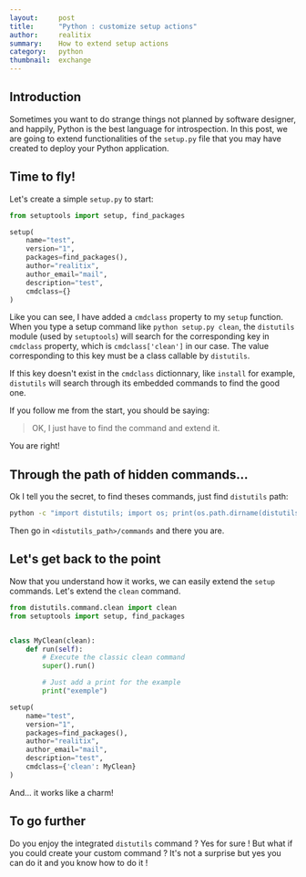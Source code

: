 ```yaml
---
layout:     post
title:      "Python : customize setup actions"
author:     realitix
summary:    How to extend setup actions
category:   python
thumbnail:  exchange
---
```


## Introduction

Sometimes you want to do strange things not planned by software designer,
and happily, Python is the best language for introspection. In this post,
we are going to extend functionalities of the `setup.py` file that you may
have created to deploy your Python application.


## Time to fly!

Let's create a simple `setup.py` to start:

```python
from setuptools import setup, find_packages

setup(
    name="test",
    version="1",
    packages=find_packages(),
    author="realitix",
    author_email="mail",
    description="test",
    cmdclass={}
)
```

Like you can see, I have added a `cmdclass` property to my `setup` function.
When you type a setup command like `python setup.py clean`, the `distutils`
module (used by `setuptools`) will search for the corresponding key in `cmdclass`
property, which is `cmdclass['clean']` in our case. The value corresponding to
this key must be a class callable by `distutils`.

If this key doesn't exist in the `cmdclass` dictionnary, like `install` for example,
`distutils` will search through its embedded commands to find the good one.

If you follow me from the start, you should be saying:

> OK, I just have to find the command and extend it.

You are right!


## Through the path of hidden commands...

Ok I tell you the secret, to find theses commands, just find `distutils` path:

```bash
python -c "import distutils; import os; print(os.path.dirname(distutils.__file__))"
```

Then go in `<distutils_path>/commands` and there you are.


## Let's get back to the point

Now that you understand how it works, we can easily extend the `setup`
commands. Let's extend the `clean` command.

```python
from distutils.command.clean import clean
from setuptools import setup, find_packages


class MyClean(clean):
    def run(self):
        # Execute the classic clean command
        super().run()

        # Just add a print for the example
        print("exemple")

setup(
    name="test",
    version="1",
    packages=find_packages(),
    author="realitix",
    author_email="mail",
    description="test",
    cmdclass={'clean': MyClean}
)
```

And... it works like a charm!


## To go further

Do you enjoy the integrated `distutils` command ? Yes for sure !
But what if you could create your custom command ? It's not a surprise
but yes you can do it and you know how to do it !
